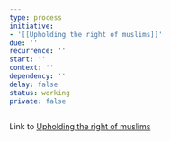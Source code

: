 ```yaml
---
type: process
initiative:
- '[[Upholding the right of muslims]]'
due: ''
recurrence: ''
start: ''
context: ''
dependency: ''
delay: false
status: working
private: false
---
```


Link to [Upholding the right of muslims](docs/sidebar1/Initiatives/worship/Upholding%20the%20right%20of%20muslims.md)
